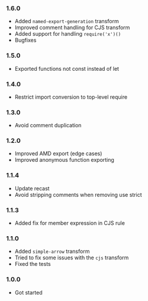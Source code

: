 
### 1.6.0

- Added `named-export-generation` transform
- Improved comment handling for CJS transform
- Added support for handling `require('x')()`
- Bugfixes

### 1.5.0
- Exported functions not const instead of let

### 1.4.0
- Restrict import conversion to top-level require

### 1.3.0
- Avoid comment duplication

### 1.2.0

- Improved AMD export (edge cases)
- Improved anonymous function exporting

### 1.1.4

- Update recast
- Avoid stripping comments when removing use strict

### 1.1.3

- Added fix for member expression in CJS rule

### 1.1.0

- Added `simple-arrow` transform
- Tried to fix some issues with the `cjs` transform
- Fixed the tests

### 1.0.0

- Got started
